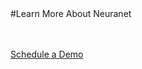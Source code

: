 <div class="product-cta" markdown="1">
#Learn More About Neuranet

<br/><br/>
<a href="https://tekmonks.com/company/product-inquiries">Schedule a Demo</a>
</div>
